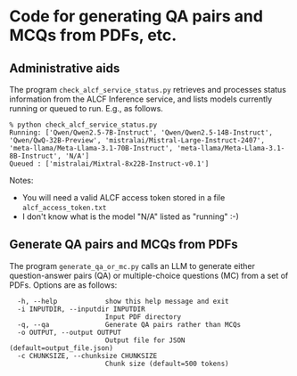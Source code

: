 # Code for generating QA pairs and MCQs from PDFs, etc.

## Administrative aids

The program `check_alcf_service_status.py` retrieves and processes status information from the ALCF Inference service, and lists models currently running or queued to run. E.g., as follows. 

```
% python check_alcf_service_status.py
Running: ['Qwen/Qwen2.5-7B-Instruct', 'Qwen/Qwen2.5-14B-Instruct', 'Qwen/QwQ-32B-Preview', 'mistralai/Mistral-Large-Instruct-2407', 'meta-llama/Meta-Llama-3.1-70B-Instruct', 'meta-llama/Meta-Llama-3.1-8B-Instruct', 'N/A']
Queued : ['mistralai/Mixtral-8x22B-Instruct-v0.1']
```

Notes:
* You will need a valid ALCF access token stored in a file `alcf_access_token.txt`
* I don't know what is the model "N/A" listed as "running" :-)

## Generate QA pairs and MCQs from PDFs

The program `generate_qa_or_mc.py` calls an LLM to generate either question-answer pairs (QA) or multiple-choice questions (MC) from a set of PDFs. Options are as follows:
```
  -h, --help            show this help message and exit
  -i INPUTDIR, --inputdir INPUTDIR
                        Input PDF directory
  -q, --qa              Generate QA pairs rather than MCQs
  -o OUTPUT, --output OUTPUT
                        Output file for JSON (default=output_file.json)
  -c CHUNKSIZE, --chunksize CHUNKSIZE
                        Chunk size (default=500 tokens)
```
